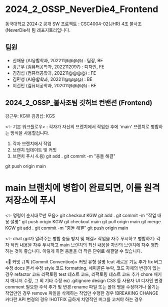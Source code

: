 # 2024_2_OSSP_NeverDie4_Frontend
동국대학교 2024-2 공개 SW 프로젝트 : CSC4004-02(JHR) 4조 불사조(NeverDie4) 팀 레포지토리입니다.

## 팀원
- 신재용 (AI융합학과, 202211@@@@) : 팀장, BE
- 강근우 (컴퓨터공학과, 2022112097) : 디자인, FE
- 김경섭 (컴퓨터공학과, 202211@@@@) : FE
- 김민성 (AI융합학과, 202211@@@@) : BE
- 이건민 (컴퓨터공학과, 202011@@@@) : BE

## 2024_2_OSSP_불사조팀 깃허브 컨밴션 (Frontend)
강근우: KGW
김경섭: KGS

<✨ 기본 워크플로우>
: 각자가 자신의 브랜치에서 작업한 후에 'main' 브랜치로 병합하는 방식을 사용할겁니다.

1. 각자 브랜치에서 작업
2. 브랜치 업데이트 및 커밋
3. 브랜치 푸시
4.용)
git add .
git commit -m "충돌 해결"

git push origin main
# main 브랜치에 병합이 완료되면, 이를 원격 저장소에 푸시



<✨ 명령어 순서대로만 모음>
git checkout KGW
git add .
git commit -m "작업 내용 설명"
git push origin KGW
git checkout main
git pull origin main
git merge KGW
git add .
git commit -m "충돌 해결"
git push origin main



<✨ chat gpt가 알려주는 병합 충돌 방지 및 해결>
작업을 자주 푸시하고 병합하기: 각자 작업 내용을 자주 푸시하고 main 브랜치의 최신 내용을 자신의 브랜치에 자주 병합하는 것이 좋습니다. 이렇게 하면 충돌을 더 작은 단위로 해결할 수 있습니다.



<🚀 커밋 규칙 (Commit Convention)>
커밋 유형	설명
feat	새로운 기능 추가
fix	    버그 수정
docs	문서 수정
style	코드 formatting, 세미콜론 누락, 코드 자체의 변경이 없는 경우
refactor	코드 리팩토링
test	테스트 코드, 리팩토링 테스트 코드 추가
chore	패키지 매니저 수정, 그 외 기타 수정 ex) .gitignore
design	CSS 등 사용자 UI 디자인 변경
comment	필요한 주석 추가 및 변경
rename	파일 또는 폴더 명을 수정하거나 옮기는 작업만인 경우
remove	파일을 삭제하는 작업만 수행한 경우
!BREAKING CHANGE	커다란 API 변경의 경우
!HOTFIX	급하게 치명적인 버그를 고쳐야 하는 경우
